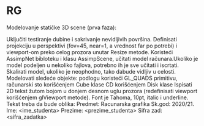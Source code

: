 # RG
Modelovanje statičke 3D scene (prva faza): 

Uključiti testiranje dubine i sakrivanje nevidljivih površina. Definisati projekciju u perspektivi (fov=45, near=1, a vrednost far po potrebi) i viewport-om preko celog prozora unutar Resize metode.
Koristeći AssimpNet bibloteku i klasu AssimpScene, učitati model računara.Ukoliko je model podeljen u nekoliko fajlova, potrebno ih je sve učitati i iscrtati. Skalirati model, ukoliko je neophodno, tako dabude vidljiv u celosti.
Modelovati sledeće objekte: 
podlogu koristeći GL_QUADS primitivu, 
računarski sto korišćenjem Cube klase
CD korišćenjem Disk klase
Ispisati 2D tekst žutom bojom u donjem desnom uglu prozora (redefinisati viewport korišćenjem glViewport metode). Font je Tahoma, 10pt, italic i underline. Tekst treba da bude oblika: 
Predmet: Racunarska grafika 
Sk.god: 2020/21.
Ime: <ime_studenta>
Prezime: <prezime_studenta>
Sifra zad: <sifra_zadatka>
